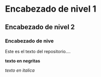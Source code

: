 # Encabezado de nivel 1
## Encabezado de nivel 2
### Encabezado de nive

Este es el texto del repositorio....

**texto en negritas**

*texto en italica*

